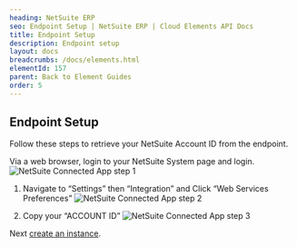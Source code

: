```yaml
---
heading: NetSuite ERP
seo: Endpoint Setup | NetSuite ERP | Cloud Elements API Docs
title: Endpoint Setup
description: Endpoint setup
layout: docs
breadcrumbs: /docs/elements.html
elementId: 157
parent: Back to Element Guides
order: 5
---
```


## Endpoint Setup

Follow these steps to retrieve your NetSuite Account ID from the endpoint.

Via a web browser, login to your NetSuite System page and login.
![NetSuite Connected App step 1](http://cloud-elements.com/wp-content/uploads/2015/04/NetSuiteAPI.png)

1. Navigate to “Settings” then “Integration” and Click “Web Services Preferences”
![NetSuite Connected App step 2](http://cloud-elements.com/wp-content/uploads/2015/04/NetSuiteAPI1.png)

2. Copy your “ACCOUNT ID”
![NetSuite Connected App step 3](http://cloud-elements.com/wp-content/uploads/2015/04/NetSuiteAPI2.png)

Next [create an instance](netsuite-erp-create-instance.html).
